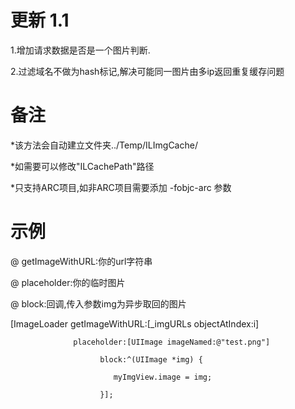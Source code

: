 更新 1.1
============
1.增加请求数据是否是一个图片判断.

2.过滤域名不做为hash标记,解决可能同一图片由多ip返回重复缓存问题



备注
============
 *该方法会自动建立文件夹../Temp/ILImgCache/

 *如需要可以修改"ILCachePath"路径


 *只支持ARC项目,如非ARC项目需要添加 -fobjc-arc 参数
 
 
 
 示例
===========
@ getImageWithURL:你的url字符串

@ placeholder:你的临时图片

@ block:回调,传入参数img为异步取回的图片

 [ImageLoader getImageWithURL:[_imgURLs objectAtIndex:i]

                  placeholder:[UIImage imageNamed:@"test.png"]

                        block:^(UIImage *img) {

                           myImgView.image = img;
                           
                        }];
 
